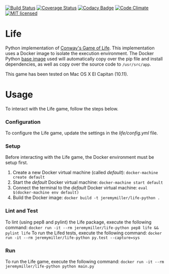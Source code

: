 [![Build Status](https://travis-ci.org/jeremy-miller/life-python.svg?branch=master)](https://travis-ci.org/jeremy-miller/life-python)
[![Coverage Status](https://coveralls.io/repos/github/jeremy-miller/life-python/badge.svg?branch=master)](https://coveralls.io/github/jeremy-miller/life-python?branch=master)
[![Codacy Badge](https://api.codacy.com/project/badge/grade/9022f54b73704803ac5993f4ed08a874)](https://www.codacy.com/app/jgmiller88/life-python)
[![Code Climate](https://codeclimate.com/github/jeremy-miller/life-python/badges/gpa.svg)](https://codeclimate.com/github/jeremy-miller/life-python)
[![MIT licensed](https://img.shields.io/badge/license-MIT-blue.svg)](https://raw.githubusercontent.com/hyperium/hyper/master/LICENSE)

# Life
Python implementation of [Conway's Game of Life](https://en.wikipedia.org/wiki/Conway%27s_Game_of_Life).
This implementation uses a Docker image to isolate the execution environment.  The Docker Python [base image](https://hub.docker.com/_/python/)
used will automatically copy over the pip file and install dependencies, as well as copy over the source code to ```/usr/src/app```.

This game has been tested on Mac OS X El Capitan (10.11).

# Usage
To interact with the Life game, follow the steps below.

### Configuration
To configure the Life game, update the settings in the *life/config.yml* file.

### Setup
Before interacting with the Life game, the Docker environment must be setup first.

1. Create a new Docker virtual machine (called *default*): ```docker-machine create default```
2. Start the *default* Docker virtual machine: ```docker-machine start default```
3. Connect the terminal to the *default* Docker virtual machine: ```eval $(docker-machine env default)```
4. Build the Docker image: ```docker build -t jeremymiller/life-python .```

### Lint and Test
To lint (using pep8 and pylint) the Life package, execute the following command: ```docker run -it --rm jeremymiller/life-python pep8 life && pylint life```
To run the Lifed tests, execute the following command: ```docker run -it --rm jeremymiller/life-python py.test --capture=sys```

### Run
To run the Life game, execute the following command: ```docker run -it --rm jeremymiller/life-python python main.py```
